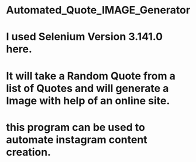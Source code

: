 # Automated_Quote_IMAGE_Generator
# I used Selenium Version 3.141.0 here.
# It will take a Random Quote from a list of Quotes and will generate a Image with help of an online site.
# this program can be used to automate instagram content creation.
